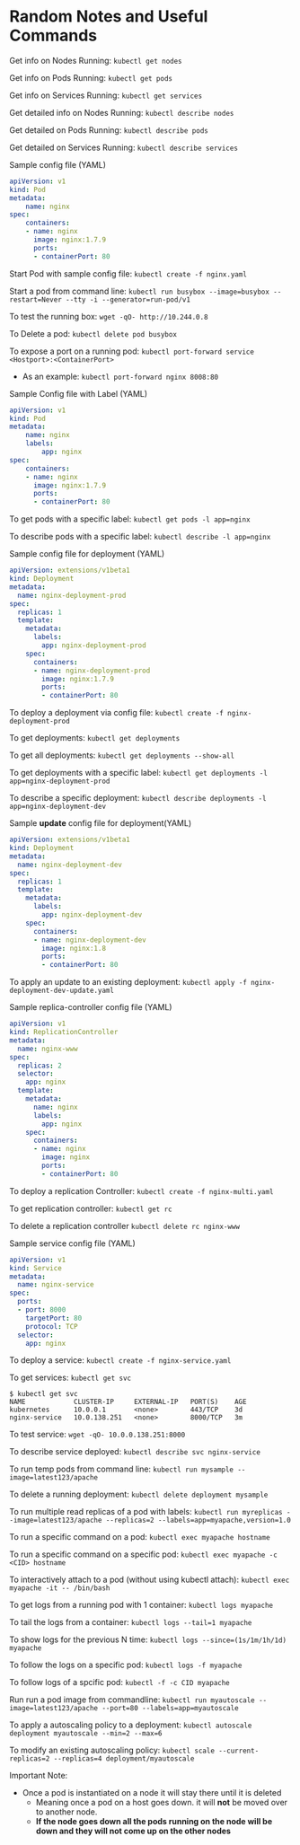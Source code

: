 # Random Notes and Useful Commands


Get info on Nodes Running: ```kubectl get nodes```

Get info on Pods Running: ```kubectl get pods```

Get info on Services Running: ```kubectl get services```

Get detailed info on Nodes Running: ```kubectl describe nodes```

Get detailed on Pods Running: ```kubectl describe pods```

Get detailed on Services Running: ```kubectl describe services```

Sample config file (YAML)
```YAML
apiVersion: v1
kind: Pod
metadata:
    name: nginx
spec:
    containers:
    - name: nginx
      image: nginx:1.7.9
      ports:
      - containerPort: 80
```
Start Pod with sample config file: ```kubectl create -f nginx.yaml```

Start a pod from command line:  ```kubectl run busybox --image=busybox --restart=Never --tty -i --generator=run-pod/v1 ```

To test the running box: ```wget -qO- http://10.244.0.8```

To Delete a pod: ```kubectl delete pod busybox```

To expose a port on a running pod: ```kubectl port-forward service <Hostport>:<ContainerPort>``` 
+ As an example: ```kubectl port-forward nginx 8008:80```

Sample Config file with Label (YAML)
```YAML
apiVersion: v1
kind: Pod
metadata:
    name: nginx
    labels:
        app: nginx
spec: 
    containers:
    - name: nginx
      image: nginx:1.7.9
      ports:
      - containerPort: 80
```

To get pods with a specific label: ```kubectl get pods -l app=nginx```

To describe pods with a specific label: ```kubectl describe -l app=nginx```

Sample config file for deployment (YAML)
```YAML
apiVersion: extensions/v1beta1
kind: Deployment
metadata:
  name: nginx-deployment-prod
spec:
  replicas: 1
  template: 
    metadata:
      labels:
        app: nginx-deployment-prod
    spec: 
      containers:
      - name: nginx-deployment-prod
        image: nginx:1.7.9
        ports:
        - containerPort: 80
```

To deploy a deployment via config file: ```kubectl create -f nginx-deployment-prod```

To get deployments: ```kubectl get deployments```

To get all deployments: ```kubectl get deployments --show-all```

To get deployments with a specific label: ```kubectl get deployments -l app=nginx-deployment-prod```

To describe a specific deployment: ```kubectl describe deployments -l app=nginx-deployment-dev```

Sample **update** config file for deployment(YAML)
```YAML
apiVersion: extensions/v1beta1
kind: Deployment
metadata:
  name: nginx-deployment-dev
spec:
  replicas: 1
  template: 
    metadata:
      labels:
        app: nginx-deployment-dev
    spec: 
      containers:
      - name: nginx-deployment-dev
        image: nginx:1.8
        ports:
        - containerPort: 80
```
To apply an update to an existing deployment: ```kubectl apply -f nginx-deployment-dev-update.yaml```

Sample replica-controller config file (YAML)
```yaml
apiVersion: v1
kind: ReplicationController
metadata:
  name: nginx-www
spec:
  replicas: 2
  selector: 
    app: nginx
  template:
    metadata:
      name: nginx
      labels:
        app: nginx
    spec:
      containers:
      - name: nginx
        image: nginx
        ports:
        - containerPort: 80
```

To deploy a replication Controller: ```kubectl create -f nginx-multi.yaml```

To get replication controller: ```kubectl get rc```

To delete a replication controller ```kubectl delete rc nginx-www```

Sample service config file (YAML)
```yaml
apiVersion: v1
kind: Service
metadata:
  name: nginx-service
spec:
  ports:
  - port: 8000
    targetPort: 80
    protocol: TCP
  selector: 
    app: nginx
```

To deploy a service: ```kubectl create -f nginx-service.yaml```

To get services: ```kubectl get svc```
```shell
$ kubectl get svc
NAME            CLUSTER-IP     EXTERNAL-IP   PORT(S)    AGE
kubernetes      10.0.0.1       <none>        443/TCP    3d
nginx-service   10.0.138.251   <none>        8000/TCP   3m
```

To test service: ```wget -qO- 10.0.0.138.251:8000```

To describe service deployed: ```kubectl describe svc nginx-service```

To run temp pods from command line: ```kubectl run mysample --image=latest123/apache```

To delete a running deployment: ```kubectl delete deployment mysample```

To run multiple read replicas of a pod with labels: ```kubectl run myreplicas --image=latest123/apache --replicas=2 --labels=app=myapache,version=1.0```

To run a specific command on a pod: ```kubectl exec myapache hostname```

To run a specific command on a specific pod: ```kubectl exec myapache -c <CID> hostname```

To interactively attach to a pod (without using kubectl attach): ```kubectl exec myapache -it -- /bin/bash```

To get logs from a running pod with 1 container: ```kubectl logs myapache```

To tail the logs from a container: ```kubectl logs --tail=1 myapache```

To show logs for the previous N time: ```kubectl logs --since=(1s/1m/1h/1d) myapache```

To follow the logs on a specific pod: ```kubectl logs -f myapache```

To follow logs of a spcific pod: ```kubectl -f -c CID myapache```

Run run a pod image from commandline: ```kubectl run myautoscale --image=latest123/apache --port=80 --labels=app=myautoscale```

To apply a autoscaling policy to a deployment: ```kubectl autoscale deployment myautoscale --min=2 --max=6```

To modify an existing autoscaling policy: ```kubectl scale --current-replicas=2 --replicas=4 deployment/myautoscale```

Important Note:   
*   Once a pod is instantiated on a node it will stay there until it is deleted
    * Meaning once a pod on a host goes down. it will **not** be moved over to another node.
    * **If the node goes down all the pods running on the node will be down and they will not come up on the other nodes**

   